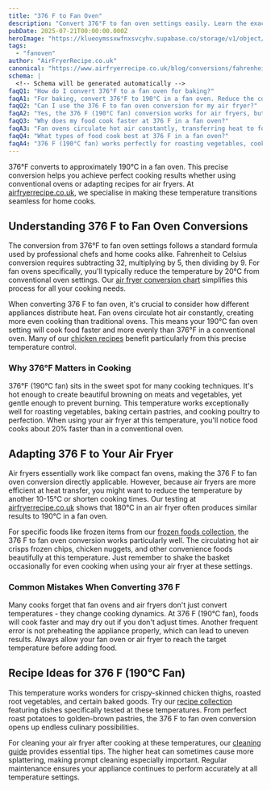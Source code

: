 ```yaml
---
title: "376 F to Fan Oven"
description: "Convert 376°F to fan oven settings easily. Learn the exact temperature and get air fryer adaptation tips for perfect cooking results every time."
pubDate: 2025-07-21T00:00:00.000Z
heroImage: "https://klueoymssxwfnxsvcyhv.supabase.co/storage/v1/object/public/Shmucket/376-f-to-fan-oven.png"
tags:
  - "fanoven"
author: "AirFryerRecipe.co.uk"
canonical: "https://www.airfryerrecipe.co.uk/blog/conversions/fahrenheit-to-fan-oven/376-f-to-fan-oven"
schema: |
  <!-- Schema will be generated automatically -->
faqQ1: "How do I convert 376°F to a fan oven for baking?"
faqA1: "For baking, convert 376°F to 190°C in a fan oven. Reduce the cooking time by about 5-10 minutes compared to conventional oven recipes, as fan ovens cook more efficiently at this temperature."
faqQ2: "Can I use the 376 F to fan oven conversion for my air fryer?"
faqA2: "Yes, the 376 F (190°C fan) conversion works for air fryers, but you may want to reduce the temperature slightly to 180°C since air fryers are even more efficient than fan ovens at circulating heat."
faqQ3: "Why does my food cook faster at 376 F in a fan oven?"
faqA3: "Fan ovens circulate hot air constantly, transferring heat to food more efficiently than conventional ovens. At 376 F (190°C fan), this means faster cooking times and often more even results throughout the dish."
faqQ4: "What types of food cook best at 376 F in a fan oven?"
faqA4: "376 F (190°C fan) works perfectly for roasting vegetables, cooking chicken pieces, baking certain pastries, and reheating frozen foods. It provides enough heat for browning while being gentle enough to prevent burning."
---
```

<p>376°F converts to approximately 190°C in a fan oven. This precise conversion helps you achieve perfect cooking results whether using conventional ovens or adapting recipes for air fryers. At <a href=https://www.airfryerrecipe.co.uk>airfryerrecipe.co.uk</a>, we specialise in making these temperature transitions seamless for home cooks.</p>

<h2>Understanding 376 F to Fan Oven Conversions</h2>
<p>The conversion from 376°F to fan oven settings follows a standard formula used by professional chefs and home cooks alike. Fahrenheit to Celsius conversion requires subtracting 32, multiplying by 5, then dividing by 9. For fan ovens specifically, you'll typically reduce the temperature by 20°C from conventional oven settings. Our <a href=https://www.airfryerrecipe.co.uk/air-fryer-conversion-chart>air fryer conversion chart</a> simplifies this process for all your cooking needs.</p>
<p>When converting 376 F to fan oven, it's crucial to consider how different appliances distribute heat. Fan ovens circulate hot air constantly, creating more even cooking than traditional ovens. This means your 190°C fan oven setting will cook food faster and more evenly than 376°F in a conventional oven. Many of our <a href=https://www.airfryerrecipe.co.uk/recipe-category/chicken>chicken recipes</a> benefit particularly from this precise temperature control.</p>

<h3>Why 376°F Matters in Cooking</h3>
<p>376°F (190°C fan) sits in the sweet spot for many cooking techniques. It's hot enough to create beautiful browning on meats and vegetables, yet gentle enough to prevent burning. This temperature works exceptionally well for roasting vegetables, baking certain pastries, and cooking poultry to perfection. When using your air fryer at this temperature, you'll notice food cooks about 20% faster than in a conventional oven.</p>

<h2>Adapting 376 F to Your Air Fryer</h2>
<p>Air fryers essentially work like compact fan ovens, making the 376 F to fan oven conversion directly applicable. However, because air fryers are more efficient at heat transfer, you might want to reduce the temperature by another 10-15°C or shorten cooking times. Our testing at <a href=https://www.airfryerrecipe.co.uk>airfryerrecipe.co.uk</a> shows that 180°C in an air fryer often produces similar results to 190°C in a fan oven.</p>
<p>For specific foods like frozen items from our <a href=https://www.airfryerrecipe.co.uk/recipe-category/frozen-foods>frozen foods collection</a>, the 376 F to fan oven conversion works particularly well. The circulating hot air crisps frozen chips, chicken nuggets, and other convenience foods beautifully at this temperature. Just remember to shake the basket occasionally for even cooking when using your air fryer at these settings.</p>

<h3>Common Mistakes When Converting 376 F</h3>
<p>Many cooks forget that fan ovens and air fryers don't just convert temperatures - they change cooking dynamics. At 376 F (190°C fan), foods will cook faster and may dry out if you don't adjust times. Another frequent error is not preheating the appliance properly, which can lead to uneven results. Always allow your fan oven or air fryer to reach the target temperature before adding food.</p>

<h2>Recipe Ideas for 376 F (190°C Fan)</h2>
<p>This temperature works wonders for crispy-skinned chicken thighs, roasted root vegetables, and certain baked goods. Try our <a href=https://www.airfryerrecipe.co.uk/recipes>recipe collection</a> featuring dishes specifically tested at these temperatures. From perfect roast potatoes to golden-brown pastries, the 376 F to fan oven conversion opens up endless culinary possibilities.</p>
<p>For cleaning your air fryer after cooking at these temperatures, our <a href=https://www.airfryerrecipe.co.uk/air-fryer-cleaner>cleaning guide</a> provides essential tips. The higher heat can sometimes cause more splattering, making prompt cleaning especially important. Regular maintenance ensures your appliance continues to perform accurately at all temperature settings.</p>
